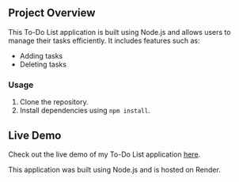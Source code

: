 ## Project Overview

This To-Do List application is built using Node.js and allows users to manage their tasks efficiently. It includes features such as:

- Adding tasks
- Deleting tasks

### Usage

1. Clone the repository.
2. Install dependencies using `npm install`.

## Live Demo

Check out the live demo of my To-Do List application [here](https://todo-list-pqwz.onrender.com/).

This application was built using Node.js and is hosted on Render.

